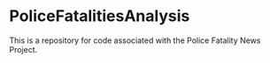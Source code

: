 # PoliceFatalitiesAnalysis
This is a repository for code associated with the Police Fatality News Project.
